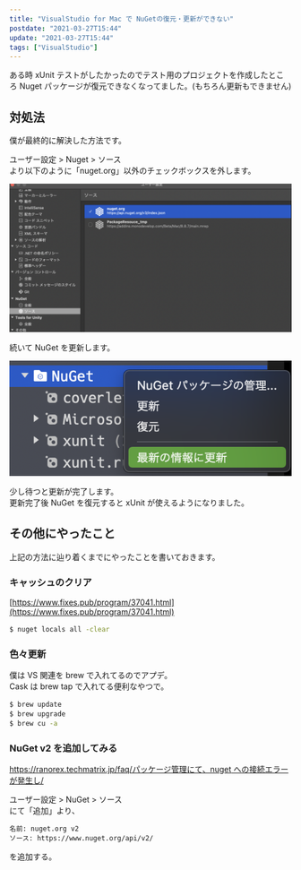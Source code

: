 ```yaml
---
title: "VisualStudio for Mac で NuGetの復元・更新ができない"
postdate: "2021-03-27T15:44"
update: "2021-03-27T15:44"
tags: ["VisualStudio"]
---
```


ある時 xUnit テストがしたかったのでテスト用のプロジェクトを作成したところ Nuget パッケージが復元できなくなってました。(もちろん更新もできません)

## 対処法

僕が最終的に解決した方法です。

ユーザー設定 > Nuget > ソース  
より以下のように「nuget.org」以外のチェックボックスを外します。

![スクリーンショット_VS-nugetソース](./screenshot_VS-nuget_source.png)

続いて NuGet を更新します。

![スクリーンショット_VS-nuget更新](./screenshot_VS-nuget_update.png)

少し待つと更新が完了します。  
更新完了後 NuGet を復元すると xUnit が使えるようになりました。

## その他にやったこと

上記の方法に辿り着くまでにやったことを書いておきます。

### キャッシュのクリア

[https://www.fixes.pub/program/37041.html](https://www.fixes.pub/program/37041.html)

```bash
$ nuget locals all -clear
```

### 色々更新

僕は VS 関連を brew で入れてるのでアプデ。  
Cask は brew tap で入れてる便利なやつで。

```bash
$ brew update
$ brew upgrade
$ brew cu -a
```

### NuGet v2 を追加してみる

[https://ranorex.techmatrix.jp/faq/パッケージ管理にて、nuget への接続エラーが発生し/](https://ranorex.techmatrix.jp/faq/%E3%83%91%E3%83%83%E3%82%B1%E3%83%BC%E3%82%B8%E7%AE%A1%E7%90%86%E3%81%AB%E3%81%A6%E3%80%81nuget%E3%81%B8%E3%81%AE%E6%8E%A5%E7%B6%9A%E3%82%A8%E3%83%A9%E3%83%BC%E3%81%8C%E7%99%BA%E7%94%9F%E3%81%97//)

ユーザー設定 > NuGet > ソース  
にて「追加」より、

```txt
名前: nuget.org v2
ソース: https://www.nuget.org/api/v2/
```

を追加する。
